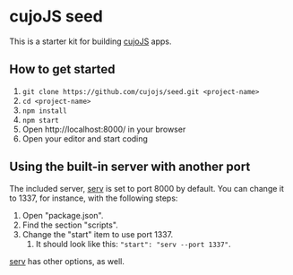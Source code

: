 # cujoJS seed

This is a starter kit for building [cujoJS](http://cujojs.com) apps.

## How to get started

1. `git clone https://github.com/cujojs/seed.git <project-name>`
1. `cd <project-name>`
1. `npm install`
1. `npm start`
1. Open http://localhost:8000/ in your browser
1. Open your editor and start coding

## Using the built-in server with another port

The included server, [serv](https://github.com/scothis/serv) is set to port
8000 by default.  You can change it to 1337, for instance, with the following
steps:

1. Open "package.json".
1. Find the section "scripts".
1. Change the "start" item to use port 1337.
	1. It should look like this: `"start": "serv --port 1337"`.

[serv](https://github.com/scothis/serv) has other options, as well.
